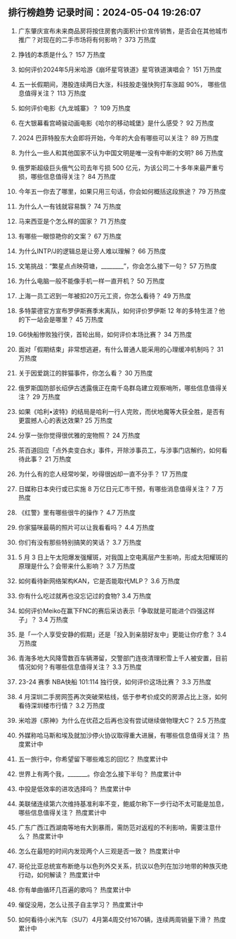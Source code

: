 
## 排行榜趋势 记录时间：2024-05-04 19:26:07
  
  1. 广东肇庆宣布未来商品房将按住房套内面积计价宣传销售，是否会在其他城市推广？对现在的二手市场将有何影响？ 373 万热度
    
  2. 挣钱的本质是什么？ 157 万热度
    
  3. 如何评价2024年5月米哈游《崩坏星穹铁道》星穹铁道演唱会？ 151 万热度
    
  4. 五一长假期间，港股连续两日大涨，科技股走强快狗打车涨超 90%， 哪些信息值得关注？ 113 万热度
    
  5. 如何评价电影《九龙城寨》？ 109 万热度
    
  6. 在大银幕看宫崎骏动画电影《哈尔的移动城堡》是什么感受？ 92 万热度
    
  7. 2024 巴菲特股东大会即将开始，今年的大会有哪些可以关注？ 89 万热度
    
  8. 为什么一些人和其他国家不认为中国文明是唯一没有中断的文明? 86 万热度
    
  9. 俄罗斯超级巨头俄气公司去年亏损 500 亿元，为该公司二十多年来最严重亏损，哪些信息值得关注？ 84 万热度
    
  10. 今年五一你去了哪里，如果只用三句话，你会如何概括这段旅途？ 79 万热度
    
  11. 为什么人一有钱就容易飘？ 74 万热度
    
  12. 马来西亚是个怎么样的国家？ 71 万热度
    
  13. 有哪些一眼惊艳你的文案？ 67 万热度
    
  14. 为什么INTP/J的逻辑总是让旁人难以理解？ 66 万热度
    
  15. 文笔挑战：“繁星点点映荷塘，________”，你会怎么接下一句？ 57 万热度
    
  16. 为什么电脑一般不能像手机一样一直开机？ 50 万热度
    
  17. 上海一员工迟到一年被扣20万元工资，你怎么看待？ 49 万热度
    
  18. 多特蒙德官方宣布罗伊斯赛季末离队，如何评价罗伊斯 12 年的多特生涯？他的下一站会是哪里？ 45 万热度
    
  19. G6快船惨败独行侠，首轮出局，如何评价本场比赛？ 34 万热度
    
  20. 面对「假期结束」非常想逃避，有什么普通人能采用的心理缓冲机制吗？ 31 万热度
    
  21. 关于因爱跳江的胖猫事件，你怎么看？ 30 万热度
    
  22. 俄罗斯国防部长绍伊古透露俄正在南千岛群岛建立观察哨所，哪些信息值得关注？ 29 万热度
    
  23. 如果《哈利•波特》的结局是哈利一行人完败，而伏地魔等大获全胜，是否有更震撼人心的表达效果? 25 万热度
    
  24. 分享一张你觉得很优雅的宠物照？ 24 万热度
    
  25. 茶百道回应「点外卖变白水」事件，开除涉事员工，与涉事门店解约，如何看待此事？ 21 万热度
    
  26. 为什么有的恋人经常吵架，吵得很凶却一直不分手？ 17 万热度
    
  27. 日媒称日本央行或已实施 8 万亿日元汇市干预，有哪些消息值得关注？ 7 万热度
    
  28. 《红警》里有哪些很牛的操作？ 4.7 万热度
    
  29. 你家猫咪最萌的照片可以让我看看吗？ 4.4 万热度
    
  30. 你们有没有那些特别搞笑的笑话？ 3.7 万热度
    
  31. 5 月 3 日上午太阳爆发强耀斑，对我国上空电离层产生影响，形成太阳耀斑的原理是什么？会带来什么影响？ 3.7 万热度
    
  32. 如何看待新网络架构KAN，它是否能取代MLP？ 3.6 万热度
    
  33. 你有什么吃过就再也没忘记过的食物? 3.4 万热度
    
  34. 如何评价Meiko在赢下FNC的赛后采访表示「争取就是可能进个四强这样子」？ 3.4 万热度
    
  35. 是「一个人享受安静的假期」还是「投入到亲朋好友中」更能让你疗愈？ 3.4 万热度
    
  36. 青海多地大风降雪数百车辆滞留，交警部门连夜清理积雪上千人被安置，目前情况如何？有哪些信息值得关注？ 3.3 万热度
    
  37. 23-24 赛季 NBA快船 101:114 独行侠，如何评价这场比赛？ 3.3 万热度
    
  38. 4 月深圳二手房网签再次突破荣枯线，低于参考价成交的房源占比上涨，如何看待深圳楼市行情？ 3.2 万热度
    
  39. 米哈游《原神》为什么在优菈之后再也没有尝试继续做物理大C？ 2.5 万热度
    
  40. 外媒称哈马斯和埃及就加沙停火协议取得重大进展，有哪些信息值得关注？ 热度累计中
    
  41. 五一旅行中，你希望留下哪些难忘的回忆？ 热度累计中
    
  42. 世界上有两个我，_______。你会怎么接下半句？ 热度累计中
    
  43. 中投是低效率的进攻选择吗？ 热度累计中
    
  44. 美联储连续第六次维持基准利率不变，鲍威尔称下一步行动不太可能是加息，哪些信息值得关注？ 热度累计中
    
  45. 广东广西江西湖南等地有大到暴雨，需防范对返程的不利影响，需要注意什么？ 热度累计中
    
  46. 怎么在最短的时间内发现两个人三观是否一致？ 热度累计中
    
  47. 哥伦比亚总统宣布断绝与以色列外交关系，抗议以色列在加沙地带的种族灭绝行动，如何解读？ 热度累计中
    
  48. 你有单曲循环几百遍的歌吗？ 热度累计中
    
  49. 催促没用，怎么让孩子自主学习？ 热度累计中
    
  50. 如何看待小米汽车（SU7）4月第4周交付1670辆，连续两周销量下滑？ 热度累计中
    